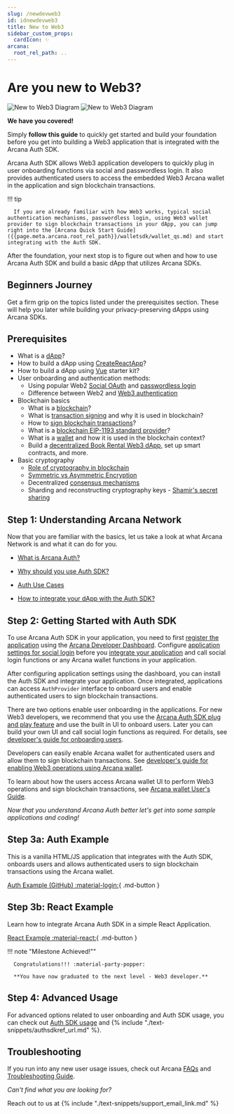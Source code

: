 ```yaml
---
slug: /newdevweb3
id: idnewdevweb3
title: New to Web3
sidebar_custom_props:
  cardIcon: ✨
arcana:
  root_rel_path: ..
---
```


# Are you new to Web3?

![New to Web3 Diagram](/img/diagrams/d_new_2_web3_light.png#only-light)
![New to Web3 Diagram](/img/diagrams/d_new_2_web3_dark.png#only-dark)

**We have you covered!**

Simply **follow this guide** to quickly get started and build your foundation before you get into building a Web3 application that is integrated with the Arcana Auth SDK.

Arcana Auth SDK allows Web3 application developers to quickly plug in user onboarding functions via social and passwordless login. It also provides authenticated users to access the embedded Web3 Arcana wallet in the application and sign blockchain transactions.

!!! tip

      If you are already familiar with how Web3 works, typical social authentication mechanisms, passwordless login, using Web3 wallet provider to sign blockchain transactions in your dApp, you can jump right into the [Arcana Quick Start Guide]({{page.meta.arcana.root_rel_path}}/walletsdk/wallet_qs.md) and start integrating with the Auth SDK.

After the foundation, your next stop is to figure out when and how to use Arcana Auth SDK and build a basic dApp that utilizes Arcana SDKs.

## Beginners Journey

Get a firm grip on the topics listed under the prerequisites section. These will help you later while building your privacy-preserving dApps using Arcana SDKs.

## Prerequisites

* What is a [dApp](https://ethereum.org/en/developers/docs/dapps/#prerequisites)?
* How to build a dApp using [CreateReactApp](https://create-react-app.dev/)?
* How to build a dApp using [Vue](https://vuejs.org/) starter kit?
* User onboarding and authentication methods:
   - Using popular Web2 [Social OAuth](https://auth0.com/learn/social-login/) and [passwordless login](https://auth0.com/passwordless)
   - Difference between Web2 and [Web3 authentication](https://blog.mycrypto.com/sign-in-with-ethereum-an-alternative-to-centralized-identity-providers)
* Blockchain basics
  - What is a [blockchain](https://ethereum.org/en/developers/docs/intro-to-ethereum/#what-is-a-blockchain)?
  - What is [transaction signing](https://ethereum.org/en/developers/tutorials/sending-transactions-using-web3-and-alchemy/#why-do-i-need-to-sign-my-transactions) and why it is used in blockchain?
  - How to [sign blockchain transactions](https://ethereum.org/en/developers/tutorials/sending-transactions-using-web3-and-alchemy/)?
  - What is a [blockchain EIP-1193 standard provider](https://eips.ethereum.org/EIPS/eip-1193)?
  - What is a [wallet](https://ethereum.org/en/wallets/#main-content) and how it is used in the blockchain context?
  - Build a [decentralized Book Rental Web3 dApp](https://developers.tron.network/docs/build-a-web3-app), set up smart contracts, and more.
* Basic cryptography
  - [Role of cryptography in blockchain](https://consensys.net/blog/blockchain-explained/how-ethereum-works-part-1-cryptography-consensus-and-transactions/)
  - [Symmetric vs Asymmetric Encryption](https://www.ssl2buy.com/wiki/symmetric-vs-asymmetric-encryption-what-are-differences#:~:text=Symmetric%20encryption%20uses%20a%20single,and%20decrypt%20messages%20when%20communicating)
  - Decentralized [consensus mechanisms](https://ethereum.org/en/developers/docs/consensus-mechanisms/)
  - Sharding and reconstructing cryptography keys - [Shamir's secret sharing](https://medium.com/@keylesstech/a-beginners-guide-to-shamir-s-secret-sharing-e864efbf3648)

## Step 1: Understanding Arcana Network

Now that you are familiar with the basics, let us take a look at what Arcana Network is and what it can do for you.

* [What is Arcana Auth?]({{page.meta.arcana.root_rel_path}}/whatisan.md)

* [Why should you use Auth SDK?]({{page.meta.arcana.root_rel_path}}/whyan.md)

* [Auth Use Cases]({{page.meta.arcana.root_rel_path}}/use_cases.md)

* [How to integrate your dApp with the Auth SDK?]({{page.meta.arcana.root_rel_path}}/howdoiuse.md)

## Step 2: Getting Started with Auth SDK

To use Arcana Auth SDK in your application, you need to first [register the application]({{page.meta.arcana.root_rel_path}}/howto/config_dapp.md) using the [Arcana Developer Dashboard]({{page.meta.arcana.root_rel_path}}/concepts/dashboard.md). Configure [application settings for social login]({{page.meta.arcana.root_rel_path}}/howto/config_social_providers.md) before you [integrate your application]({{page.meta.arcana.root_rel_path}}/howto/integrate_auth/index.md) and call social login functions or any Arcana wallet functions in your application.

After configuring application settings using the dashboard, you can install the Auth SDK and integrate your application. Once integrated, applications can access `AuthProvider` interface to onboard users and enable authenticated users to sign blockchain transactions.

There are two options enable user onboarding in the applications. For new Web3 developers, we recommend that you use the [Arcana Auth SDK plug and play feature]({{page.meta.arcana.root_rel_path}}/concepts/plugnplayauth.md) and use the built in UI to onboard users. Later you can build your own UI and call social login functions as required. For details, see [developer's guide for onboarding users]({{page.meta.arcana.root_rel_path}}/howto/onboard_users/index.md). 

Developers can easily enable Arcana wallet for authenticated users and allow them to sign blockchain transactions. See [developer's guide for enabling Web3 operations using Arcana wallet]({{page.meta.arcana.root_rel_path}}/howto/arcana_wallet/index.md).

To learn about how the users access Arcana wallet UI to perform Web3 operations and sign blockchain transactions, see [Arcana wallet User's Guide]({{page.meta.arcana.root_rel_path}}/user_guides/wallet_ui/index.md).

*Now that you understand Arcana Auth better let's get into some sample applications and coding!*

## Step 3a: Auth Example

This is a vanilla HTML/JS application that integrates with the Auth SDK, onboards users and allows authenticated users to sign blockchain transactions using the Arcana wallet.

[Auth Example (GitHub) :material-login:](https://github.com/arcana-network/auth/tree/main/examples){ .md-button }

## Step 3b: React Example

Learn how to integrate Arcana Auth SDK in a simple React Application.

[React Example :material-react:]({{page.meta.arcana.root_rel_path}}/tutorials/code_samples/react_code_sample.md){ .md-button }

!!! note "Milestone Achieved!""

      Congratulations!!! :material-party-popper:

      **You have now graduated to the next level - Web3 developer.**

## Step 4: Advanced Usage

For advanced options related to user onboarding and Auth SDK usage, you can check out [Auth SDK usage]({{page.meta.arcana.root_rel_path}}/walletsdk/wallet_usage.md) and {% include "./text-snippets/authsdkref_url.md" %}.

## Troubleshooting

If you run into any new user usage issues, check out Arcana [FAQs]({{page.meta.arcana.root_rel_path}}/faq/index.md) and [Troubleshooting Guide]({{page.meta.arcana.root_rel_path}}/troubleshooting.md).

*Can't find what you are looking for?*

Reach out to us at {% include "./text-snippets/support_email_link.md" %}
